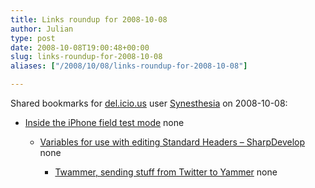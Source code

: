 ```yaml
---
title: Links roundup for 2008-10-08
author: Julian
type: post
date: 2008-10-08T19:00:48+00:00
slug: links-roundup-for-2008-10-08 
aliases: ["/2008/10/08/links-roundup-for-2008-10-08"]

---
```

Shared bookmarks for [del.icio.us][1] user [Synesthesia][2] on 2008-10-08:

  * [Inside the iPhone field test mode][3] 
    none</li> 
    
      * [Variables for use with editing Standard Headers &#8211; SharpDevelop][4] 
        none</li> 
        
          * [Twammer, sending stuff from Twitter to Yammer][5] 
            none</li> </ul>

 [1]: https://del.icio.us/
 [2]: https://del.icio.us/synesthesia
 [3]: https://www.wirelessinfo.com/content/inside-the-iphone-field-test-mode.htm
 [4]: https://community.sharpdevelop.net/forums/p/1569/18197.aspx
 [5]: https://whomwah.com/2008/09/28/twammer-sending-stuff-from-twitter-to-yammer